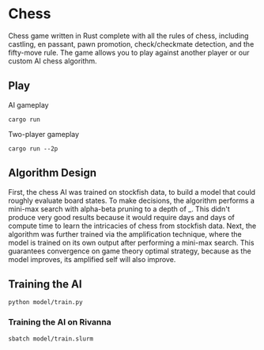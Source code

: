 # Chess

Chess game written in Rust complete with all the rules of chess, including castling, en passant, pawn promotion, check/checkmate detection, and the fifty-move rule. The game allows you to play against another player or our custom AI chess algorithm.

## Play

AI gameplay

```shell
cargo run
```

Two-player gameplay

```shell
cargo run --2p
```

## Algorithm Design

First, the chess AI was trained on stockfish data, to build a model that could roughly evaluate board states. To make decisions, the algorithm performs a mini-max search with alpha-beta pruning to a depth of _. This didn't produce very good results because it would require days and days of compute time to learn the intricacies of chess from stockfish data. Next, the algorithm was further trained via the amplification technique, where the model is trained on its own output after performing a mini-max search. This guarantees convergence on game theory optimal strategy, because as the model improves, its amplified self will also improve.

## Training the AI

```shell
python model/train.py
```

### Training the AI on Rivanna
  
```shell
sbatch model/train.slurm
```
